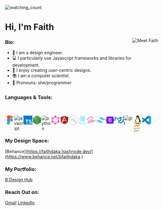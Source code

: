 <img src="https://komarev.com/ghpvc/?username=FaithDaka&color=brightgreen" alt="watching_count" /></br>
# Hi, I'm Faith
<img src="https://media.giphy.com/media/L1R1tvI9svkIWwpVYr/giphy.gif" alt="Meet Faith" align="right">

### Bio:
- 🌱 I am a design engineer.
- 💻 I particularly use Javascript frameworks and libraries for development. 
- 🥇 I enjoy creating user-centric designs.
- 📚 I am a computer scientist.
- 🦾 Pronouns: she/programmer

##
### Languages & Tools:
</br><br/>
<img src="https://raw.githubusercontent.com/devicons/devicon/master/icons/figma/figma-original.svg" width="30" align="left" alt="figma"/>
<img src="https://raw.githubusercontent.com/jmnote/z-icons/master/svg/javascript.svg" width="30" align="left" alt="javacript">
<img src="https://raw.githubusercontent.com/devicons/devicon/master/icons/typescript/typescript-original.svg" width="30" align="left" alt="typescript"/>
<img src="https://raw.githubusercontent.com/devicons/devicon/master/icons/nodejs/nodejs-original.svg" width="30" align="left" alt="nodejs"/>
<img src="https://raw.githubusercontent.com/jmnote/z-icons/master/svg/python.svg" width="30" align="left" alt="python">
<img src="https://raw.githubusercontent.com/devicons/devicon/master/icons/graphql/graphql-plain.svg" width="30" align="left" alt="graphql"/>
<img src="https://raw.githubusercontent.com/devicons/devicon/master/icons/angularjs/angularjs-original.svg" width="30" align="left" alt="angular"/>
<img src="https://raw.githubusercontent.com/devicons/devicon/master/icons/nextjs/nextjs-line.svg" width="30" align="left" alt="nextjs"/>
<img src="https://raw.githubusercontent.com/devicons/devicon/master/icons/react/react-original-wordmark.svg" width="30" align="left" alt="react"/>
<img src="https://raw.githubusercontent.com/devicons/devicon/master/icons/sass/sass-original.svg" width="30" align="left" alt="sass"/>
<img src="https://raw.githubusercontent.com/devicons/devicon/master/icons/tailwindcss/tailwindcss-plain.svg" width="30" align="left" alt="tailwind"/>
<img src="https://raw.githubusercontent.com/devicons/devicon/master/icons/bootstrap/bootstrap-original.svg" width="30" align="left" alt="bootstrap">
<img src="https://raw.githubusercontent.com/devicons/devicon/master/icons/materialui/materialui-original.svg" width="30" align="left" alt="mui"/>
<img src="https://raw.githubusercontent.com/jmnote/z-icons/master/svg/git.svg" width="30" align="left" alt="git">
<img src="https://raw.githubusercontent.com/devicons/devicon/master/icons/linux/linux-original.svg" width="30" align="left" alt="linux"/>
<img align="left" alt="Visual Studio Code" width="30" src="https://raw.githubusercontent.com/github/explore/80688e429a7d4ef2fca1e82350fe8e3517d3494d/topics/visual-studio-code/visual-studio-code.png" />
<img align="left" alt="Jupyter notebook" width="26px" src="https://raw.githubusercontent.com/github/explore/80688e429a7d4ef2fca1e82350fe8e3517d3494d/topics/jupyter-notebook/jupyter-notebook.png" /> 
</br><br/>

#

### My Design Space:
[Behance](https://faithdaka.hashnode.dev/](https://www.behance.net/bfaithdaka )

### My Portfolio:
[B Design Hub](https://bdesignhub.com/)

### Reach Out on:
[Gmail](faithbusigu@airqo.net) 
[LinkedIn](https://www.linkedin.com/in/busigu-faith-daka-a444765a) <br/>

#
<!-- <img src="https://github-profile-trophy.vercel.app/?username=FaithDaka&theme=juicyfresh&no-bg=true" /></br> -->
<!-- <img src="https://github-readme-streak-stats.herokuapp.com/?user=FaithDaka&theme=tokyonight" alt="mystreak" align="right" height="120px"/></br> -->
<!-- [![Faith's github stats](https://github-readme-stats.vercel.app/api?username=FaithDaka&hide=issues&show_icons=true&theme=radical)](https://github.com/FaithDaka/github-readme-stats) -->




<!-- <img src="https://github-readme-stats.vercel.app/api/top-langs?username=FaithDaka&show_icons=true&locale=en&layout=compact&theme=chartreuse-dark" alt="ovi" /> -->


<!-- <p><img align="left" src="https://github-readme-stats.vercel.app/api/top-langs?username=FaithDaka&show_icons=true&locale=en&layout=compact" /></p> -->

